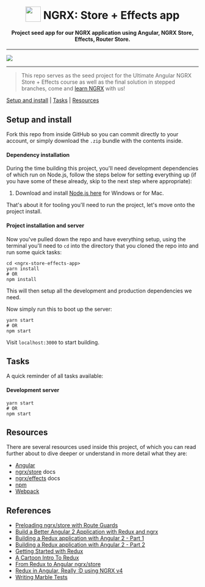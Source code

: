 <h1 align="center">
<img width="40" valign="bottom" src="https://ultimateangular.com/assets/img/categories/ngrx.svg">
NGRX: Store + Effects app
</h1>
<h4 align="center">Project seed app for our NGRX application using Angular, NGRX Store, Effects, Router Store.</h4>

---

<a href="https://ultimateangular.com" target="_blank"><img src="https://ultimateangular.com/assets/img/banner.jpg"></a>

---

> This repo serves as the seed project for the Ultimate Angular NGRX Store +
> Effects course as well as the final solution in stepped branches, come and
> [learn NGRX](https://ultimateangular.com/courses/) with us!

[Setup and install](#setup-and-install) | [Tasks](#tasks) |
[Resources](#resources)

## Setup and install

Fork this repo from inside GitHub so you can commit directly to your account, or
simply download the `.zip` bundle with the contents inside.

#### Dependency installation

During the time building this project, you'll need development dependencies of
which run on Node.js, follow the steps below for setting everything up (if you
have some of these already, skip to the next step where appropriate):

1. Download and install [Node.js here](https://nodejs.org/en/download/) for
   Windows or for Mac.

That's about it for tooling you'll need to run the project, let's move onto the
project install.

#### Project installation and server

Now you've pulled down the repo and have everything setup, using the terminal
you'll need to `cd` into the directory that you cloned the repo into and run
some quick tasks:

```
cd <ngrx-store-effects-app>
yarn install
# OR
npm install
```

This will then setup all the development and production dependencies we need.

Now simply run this to boot up the server:

```
yarn start
# OR
npm start
```

Visit `localhost:3000` to start building.

## Tasks

A quick reminder of all tasks available:

#### Development server

```
yarn start
# OR
npm start
```

## Resources

There are several resources used inside this project, of which you can read
further about to dive deeper or understand in more detail what they are:

* [Angular](https://angular.io)
* [ngrx/store](https://github.com/ngrx/platform/blob/master/docs/store/README.md)
  docs
* [ngrx/effects](https://github.com/ngrx/platform/blob/master/docs/effects/README.md)
  docs
* [npm](https://www.npmjs.com/)
* [Webpack](https://webpack.js.org/)

## References 
* [Preloading ngrx/store with Route Guards](https://toddmotto.com/preloading-ngrx-store-route-guards)
* [Build a Better Angular 2 Application with Redux and ngrx](http://onehungrymind.com/build-better-angular-2-application-redux-ngrx/)
* [Building a Redux application with Angular 2 - Part 1](https://www.pluralsight.com/guides/front-end-javascript/building-a-redux-application-with-angular-2-part-1)
* [Building a Redux application with Angular 2 - Part 2](https://www.pluralsight.com/guides/front-end-javascript/building-a-redux-application-with-angular-2-part-2)
* [Getting Started with Redux](https://egghead.io/courses/getting-started-with-redux)
* [A Cartoon Intro To Redux](https://code-cartoons.com/a-cartoon-intro-to-redux-3afb775501a6)
* [From Redux to Angular ngrx/store](https://julienrenaux.fr/2017/02/16/from-redux-to-angular-ngrxstore/)
* [Redux in Angular, Really :D using NGRX v4](https://rahulrsingh09.github.io/AngularConcepts/ngrx)
* [Writing Marble Tests](https://github.com/ReactiveX/rxjs/blob/master/doc/writing-marble-tests.md)

